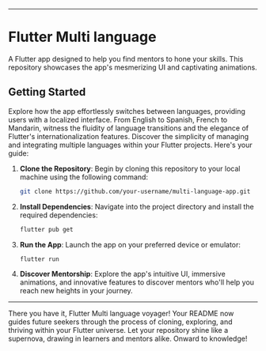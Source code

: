 
---

# Flutter Multi language

A Flutter app designed to help you find mentors to hone your skills. This repository showcases the app's mesmerizing UI and captivating animations.


## Getting Started

Explore how the app effortlessly switches between languages, providing users with a localized interface. From English to Spanish, French to Mandarin, witness the fluidity of language transitions and the elegance of Flutter's internationalization features. Discover the simplicity of managing and integrating multiple languages within your Flutter projects. Here's your guide:

1. **Clone the Repository**: Begin by cloning this repository to your local machine using the following command:

   ```bash
   git clone https://github.com/your-username/multi-language-app.git
   ```

2. **Install Dependencies**: Navigate into the project directory and install the required dependencies:

   ```bash
   flutter pub get
   ```

3. **Run the App**: Launch the app on your preferred device or emulator:

   ```bash
   flutter run
   ```

4. **Discover Mentorship**: Explore the app's intuitive UI, immersive animations, and innovative features to discover mentors who'll help you reach new heights in your journey.



---

There you have it, Flutter Multi language voyager! Your README now guides future seekers through the process of cloning, exploring, and thriving within your Flutter universe. Let your repository shine like a supernova, drawing in learners and mentors alike. Onward to knowledge!
